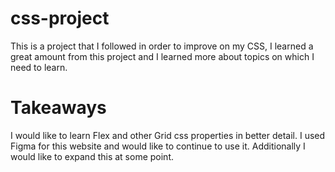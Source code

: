# css-project
This is a project that I followed in order to improve on my CSS, I learned a great amount from this project and I learned more about topics on which I need to learn. 

# Takeaways
I would like to learn Flex and other Grid css properties in better detail.
I used Figma for this website and would like to continue to use it.
Additionally I would like to expand this at some point.
